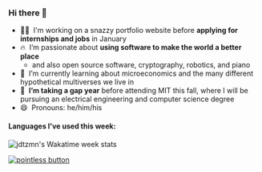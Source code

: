 ### Hi there 👋

- 👨‍💻&nbsp; I'm working on a snazzy portfolio website before **applying for internships and jobs** in January
- 🔥&nbsp; I’m passionate about **using software to make the world a better place**
  - and also open source software, cryptography, robotics, and piano
- 🌱&nbsp; I’m currently learning about microeconomics and the many different hypothetical multiverses we live in
- 🔭&nbsp; **I’m taking a gap year** before attending MIT this fall, where I will be pursuing an electrical engineering and computer science degree
- 😄&nbsp; Pronouns: he/him/his

#### Languages I've used this week:

![jdtzmn's Wakatime week stats](https://github-readme-stats.vercel.app/api/wakatime?username=jdtzmn&hide_title=true&hide_border=true)

[![pointless button](https://pointless-profile-button.vercel.app/api/button)](https://pointless-profile-button.vercel.app)
